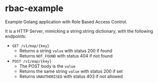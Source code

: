 # rbac-example

Example Golang application with Role Based Access Control.

It is a HTTP Server, mimicking a string:string dictionary, with the following endpoints:

- `GET /v1/map/{key}`
  - Returns a string `value` with status 200 if found
  - Returns `NOT_FOUND` with status 404 if not found
- `POST /v1/map/{key}`
  - The POST body is the `value`
  - Returns the same string `value` with status 200 if set
  - Returns `UNAUTHORISED` with status 403 if not allowed
